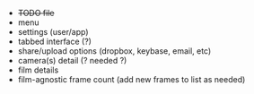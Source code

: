 - ~~TODO file~~
- menu
- settings (user/app)
- tabbed interface (?)
- share/upload options (dropbox, keybase, email, etc)
- camera(s) detail (? needed ?)
- film details
- film-agnostic frame count (add new frames to list as needed)
